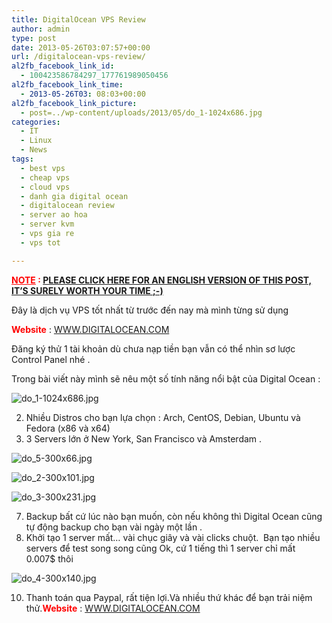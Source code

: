 ```yaml
---
title: DigitalOcean VPS Review
author: admin
type: post
date: 2013-05-26T03:07:57+00:00
url: /digitalocean-vps-review/
al2fb_facebook_link_id:
  - 100423586784297_177761989050456
al2fb_facebook_link_time:
  - 2013-05-26T03: 08:03+00:00
al2fb_facebook_link_picture:
  - post=../wp-content/uploads/2013/05/do_1-1024x686.jpg
categories:
  - IT
  - Linux
  - News
tags:
  - best vps
  - cheap vps
  - cloud vps
  - danh gia digital ocean
  - digitalocean review
  - server ao hoa
  - server kvm
  - vps gia re
  - vps tot

---
```

<span style="color: #ff0000;"><strong><span style="text-decoration: underline;">NOTE</span> : </strong></span><span style="color: #ff0000;"><strong><a href="..//digital-ocean-review-best-cheap-cloud-vps/" target="_blank">PLEASE CLICK HERE FOR AN ENGLISH VERSION OF THIS POST, IT&#8217;S SURELY WORTH YOUR TIME ;-)</a></strong></span>

Đây là dịch vụ VPS tốt nhất từ trước đến nay mà mình từng sử dụng

<span style="color: #ff0000;"><strong>Website</strong> </span>: <a href="https://m.do.co/c/c8e2bfb40925" target="_blank">WWW.DIGITALOCEAN.COM</a>

Đăng ký thử 1 tài khoản dù chưa nạp tiền bạn vẫn có thể nhìn sơ lược Control Panel nhé .

Trong bài viết này mình sẽ nêu một số tính năng nổi bật của Digital Ocean :


![do_1-1024x686.jpg](/wp-content/uploads/2013/05/do_1-1024x686.jpg)

  2. Nhiều Distros cho bạn lựa chọn : Arch, CentOS, Debian, Ubuntu và Fedora (x86 và x64)
  3. 3 Servers lớn ở New York, San Francisco và Amsterdam .

![do_5-300x66.jpg](/wp-content/uploads/2013/05/do_5-300x66.jpg)


![do_2-300x101.jpg](/wp-content/uploads/2013/05/do_2-300x101.jpg)


![do_3-300x231.jpg](/wp-content/uploads/2013/05/do_3-300x231.jpg)

  7. Backup bất cứ lúc nào bạn muốn, còn nếu không thì Digital Ocean cũng tự động backup cho bạn vài ngày một lần .
  8. Khởi tạo 1 server mất&#8230; vài chục giây và vài clicks chuột.  Bạn tạo nhiều servers để test song song cũng Ok, cứ 1 tiếng thì 1 server chỉ mất 0.007$ thôi

![do_4-300x140.jpg](/wp-content/uploads/2013/05/do_4-300x140.jpg)

 10. Thanh toán qua Paypal, rất tiện lợi.Và nhiều thứ khác để bạn trải niệm thử.<span style="color: #ff0000;"><strong>Website</strong> </span>: <a href="https://m.do.co/c/c8e2bfb40925" target="_blank">WWW.DIGITALOCEAN.COM</a>

 [1]: ../wp-content/uploads/2013/05/do_1.jpg
 [2]: ../wp-content/uploads/2013/05/do_5.jpg
 [3]: ../wp-content/uploads/2013/05/do_2.jpg
 [4]: ../wp-content/uploads/2013/05/do_3.jpg
 [5]: ../wp-content/uploads/2013/05/do_4.jpg
